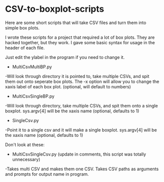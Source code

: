 # CSV-to-boxplot-scripts
Here are some short scripts that will take CSV files and turn them into simple box plots.

I wrote these scripts for a project that required a lot of box plots. They are hacked together, but they work. I gave some basic syntax for usage in the header of each file. 

Just edit the ylabel in the program if you need to change it.


* MultiCsvMultiBP.py

-Will look through directory it is pointed to, take multiple CSVs, and spit them out onto seperate box plots. The -x option will allow you to change the xaxis label of each box plot. (optional, will default to numbers)

* MultiCsvSingleBP.py

-Will look through directory, take multiple CSVs, and spit them onto a single boxplot. sys.argv[4] will be the xaxis name (optional, defaults to 1)

* SingleCsv.py

-Point it to a single csv and it will make a single boxplot. sys.argv[4] will be the xaxis name (optional, defaults to 1)





Don't look at these:
* MultiCsvSingleCsv.py (update in comments, this script was totally unnecessary)

-Takes multi CSV and makes them one CSV. Takes CSV paths as arguments and prompts for output name in program.

